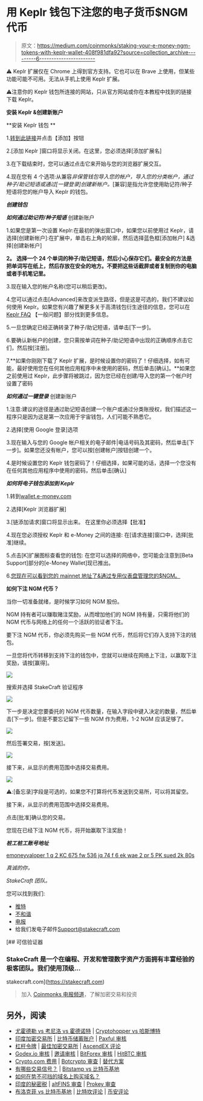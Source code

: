 # 用 Keplr 钱包下注您的电子货币$NGM 代币

> 原文：<https://medium.com/coinmonks/staking-your-e-money-ngm-tokens-with-keplr-wallet-408f981dfa92?source=collection_archive---------6----------------------->

⚠️ Keplr 扩展仅在 Chrome 上得到官方支持。它也可以在 Brave 上使用，但某些功能可能不可用。无法从手机上使用 Keplr 扩展。

⚠️注意你的 Keplr 钱包所连接的网站，只从官方网站或你在本教程中找到的链接下载 Keplr。

**安装 Keplr &创建新账户**

**安装 Keplr 钱包 **

1.[转到此链接](https://chrome.google.com/webstore/detail/keplr/dmkamcknogkgcdfhhbddcghachkejeap?hl=en)并点击【添加】按钮

2.[添加 Keplr ]窗口将显示关闭。在这里，您必须选择[添加扩展名]

3.在下载结束时，您可以通过点击它来开始与您的浏览器扩展交互。

4.现在您有 4 个选项:从兼容*非保管钱包导入您的帐户，导入您的分类帐户，通过种子/助记短语或通过[一键登录]创建新帐户。*[兼容]是指允许您使用助记符/种子短语将您的帐户导入 Keplr 的钱包。

***创建钱包***

***如何通过助记符/种子短语*** 创建新账户

1.如果您是第一次设置 Keplr:在最初的弹出窗口中，如果您以前使用过 Keplr，请选择[创建新帐户]:在扩展中，单击右上角的轮廓，然后选择蓝色框[添加帐户] &选择[创建新帐户]

**2。** **选择一个 24 个单词的种子/助记短语，然后小心保存它们。最安全的方法是把单词写在纸上，然后存放在安全的地方。不要把这些话截屏或者复制到你的电脑或者手机笔记里。**

3.现在输入您的帐户名称(您可以稍后更改)。

4.您可以通过点击[Advanced]来改变派生路径，但是这是可选的，我们不建议如何使用 Keplr。如果您有兴趣了解更多关于高清钱包衍生途径的信息，您可以在 [Keplr FAQ](https://faq.keplr.app/) 【一般问题】部分找到更多信息。

5.一旦您确定已经正确转录了种子/助记短语，请单击[下一步]。

6.要确认新帐户的创建，您只需按单词在种子/助记短语中出现的正确顺序点击它们，然后按[注册]。

7.**如果你刚刚下载了 Keplr 扩展，是时候设置你的密码了！仔细选择，如有可能，最好使用您在任何其他应用程序中未使用的密码，然后单击[确认]。**如果您之前使用过 Keplr，此步骤将被跳过，因为您已经在创建/导入您的第一个帐户时设置了密码

***如何通过一键登录*** 创建新账户

1.注意:建议的途径是通过助记短语创建一个账户或通过分类账授权，我们描述这一程序只是因为这是第一次应用于宇宙钱包，人们可能不熟悉它。

2.选择[使用 Google 登录]选项

3.现在输入与您的 Google 帐户相关的电子邮件|电话号码及其密码，然后单击[下一步]。如果您还没有帐户，您可以按[创建帐户]按钮创建一个。

4.是时候设置您的 Keplr 钱包密码了！仔细选择，如果可能的话，选择一个您没有在任何其他应用程序中使用的密码，然后单击[确认]

***如何将电子钱包添加到 Keplr***

1.转到[wallet.e-money.com](https://wallet.e-money.com/welcome)

2.选择[Keplr 浏览器扩展]

3.[链添加请求]窗口将显示出来。
在这里你必须选择【批准】

4.现在您必须授权 Keplr 和 e-Money 之间的连接:
在[请求连接]窗口中，选择[批准]继续。

5.点击[K]扩展图标查看您的钱包:
在您可以选择的网络中，您可能会注意到[Beta Support]部分的[e-Money Wallet]现已推出。

6.[您现在可以看到您的 mainnet 地址了&通过专用仪表盘管理您的$NGM。](https://wallet.e-money.com/welcome)

**如何下注 NGM 代币？**

当你一切准备就绪，是时候学习如何 NGM 股份。

NGM 持有者可以赚取赌注奖励，从而增加他们的 NGM 持有量，只需将他们的 NGM 代币与网络上的任何一个活跃的验证者下注。

要下注 NGM 代币，你必须先购买一些 NGM 代币，然后将它们存入支持下注的钱包。

一旦您将代币转移到支持下注的钱包中，您就可以继续在网络上下注，以赢取下注奖励，请按[赢得]。

![](img/1bbb87cf2c8c9d446f969e6d6da9a2db.png)

搜索并选择 StakeCraft 验证程序

![](img/92f10930bdc72a9d2f70d3e0d2a9ba87.png)

下一步是决定您要委托的 NGM 代币数量，在输入字段中键入决定的数量，然后单击[下一步]。但是不要忘记留下一些 NGM 作为费用，1-2 NGM 应该足够了。

![](img/c8b0bc9f53d9888a0d4ae2fdf76d7e1f.png)

然后签署交易，按[发送]。

![](img/136ed5bc0ab8de1105df495894fa478b.png)

接下来，从显示的费用范围中选择交易费用。

![](img/4f8fb24659c84b42d870fcc0e6d9ef32.png)

⚠️:[备忘录]字段是可选的，如果您不打算将代币发送到交易所，可以将其留空。

接下来，从显示的费用范围中选择交易费用。

点击[批准]确认您的交易。

您现在已经下注 NGM 代币，将开始赢取下注奖励！

***桩工桩工账号地址***

[emoneyvaloper 1 q 2 KC 675 fw 536 jq 74 f 6 ek wae 2 pr 5 PK sued 2k 80s](https://e-money.net/validator/emoneyvaloper1q2kc675fw536jq74f6ekwae2pr5pksued2k80s)

*真诚的你，*

*StakeCraft 团队。*

您可以找到我们:

*   [推特](https://twitter.com/stakecraft)
*   [不和谐](https://discord.gg/xkYnNYV4qH)
*   [电报](https://t.me/stakecraft)
*   给我们发电子邮件[Support@stakecraft.com](mailto:Support@stakecraft.com)

[](https://stakecraft.com) [## 可信验证器

### StakeCraft 是一个在编程、开发和管理数字资产方面拥有丰富经验的极客团队。我们使用顶级…

stakecraft.com](https://stakecraft.com) 

> 加入 [Coinmonks 电报频道](https://t.me/coincodecap)，了解加密交易和投资

## 另外，阅读

*   [尤霍德勒 vs 考尼洛 vs 霍德诺特](/coinmonks/youhodler-vs-coinloan-vs-hodlnaut-b1050acde55a) | [Cryptohopper vs 哈斯博特](https://blog.coincodecap.com/cryptohopper-vs-haasbot)
*   [印度加密交易所](/coinmonks/bitcoin-exchange-in-india-7f1fe79715c9) | [比特币储蓄账户](/coinmonks/bitcoin-savings-account-e65b13f92451) | [Paxful 审核](/coinmonks/paxful-review-4daf2354ab70)
*   [杠杆令牌](/coinmonks/leveraged-token-3f5257808b22) | [最佳加密交易所](/coinmonks/crypto-exchange-dd2f9d6f3769) | [AscendEX 评论](/coinmonks/ascendex-review-53e829cf75fa)
*   [Godex.io 审核](/coinmonks/godex-io-review-7366086519fb) | [邀请审核](/coinmonks/invity-review-70f3030c0502) | [BitForex 审核](https://blog.coincodecap.com/bitforex-review) | [HitBTC 审核](/coinmonks/hitbtc-review-c5143c5d53c2)
*   [Crypto.com 费用](/coinmonks/binance-fees-8588ec17965) | [Botcrypto 审查](/coinmonks/botcrypto-review-2021-build-your-own-trading-bot-coincodecap-6b8332d736c7) | [替代方案](https://blog.coincodecap.com/crypto-com-alternatives)
*   [有哪些交易信号？](https://blog.coincodecap.com/trading-signal) | [Bitstamp vs 比特币基地](https://blog.coincodecap.com/bitstamp-coinbase)
*   [如何在势不可挡的域名上购买域名？](https://blog.coincodecap.com/buy-domain-on-unstoppable-domains)
*   [印度的秘密税](https://blog.coincodecap.com/crypto-tax-india) | [altFINS 审查](https://blog.coincodecap.com/altfins-review) | [Prokey 审查](/coinmonks/prokey-review-26611173c13c)
*   [布洛克菲 vs 比特币基地](https://blog.coincodecap.com/blockfi-vs-coinbase) | [比特坎评论](https://blog.coincodecap.com/bitkan-review) | [币安评论](/coinmonks/binance-review-ee10d3bf3b6e)